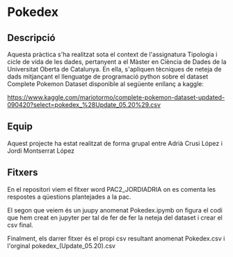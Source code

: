 # Pokedex

## Descripció

Aquesta pràctica s'ha realitzat sota el context de l'assignatura Tipologia i cicle de vida de les dades, pertanyent a el Màster en Ciència de Dades de la
Universitat Oberta de Catalunya. En ella, s'apliquen tècniques de neteja de dads mitjançant el llenguatge de programació python sobre el dataset Complete Pokemon Dataset
disponible al següente enllanç a kaggle: 

https://www.kaggle.com/mariotormo/complete-pokemon-dataset-updated-090420?select=pokedex_%28Update_05.20%29.csv

## Equip

Aquest projecte ha estat realitzat de forma grupal entre Adrià Crusi López i Jordi Montserrat López

## Fitxers

En el repositori viem el fitxer word PAC2_JORDIADRIA on es comenta les respostes a qüestions plantejades a la pac.

El segon que veiem és un juupy anomenat Pokedex.ipymb on figura el codi que hem creat en jupyter per tal de fer de fer la neteja del dataset i crear el csv final.

Finalment, els darrer fitxer és el propi csv resultant anomenat Pokedex.csv i l'orginal pokedex_(Update_05.20).csv
